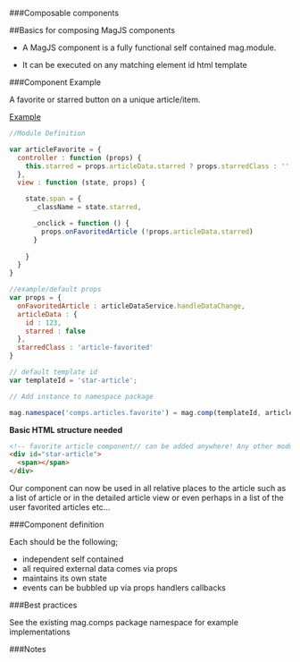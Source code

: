 ###Composable components

##Basics for composing MagJS components

* A MagJS component is a fully functional self contained mag.module.

* It can be executed on any matching element id html template

###Component Example

A favorite or starred button on a unique article/item.

[Example](http://jsbin.com/fimovetova/edit?js,output)

```JavaScript
//Module Definition

var articleFavorite = {
  controller : function (props) {
    this.starred = props.articleData.starred ? props.starredClass : ''
  },
  view : function (state, props) {

    state.span = {
      _className = state.starred,

      _onclick = function () {
        props.onFavoritedArticle (!props.articleData.starred)
      }
     
    }
  }
}

//example/default props
var props = {
  onFavoritedArticle : articleDataService.handleDataChange,
  articleData : {
    id : 123,
    starred : false
  },
  starredClass : 'article-favorited'
}

// default template id
var templateId = 'star-article';

// Add instance to namespace package

mag.namespace('comps.articles.favorite') = mag.comp(templateId, articleFavorite, props)
```

**Basic HTML structure needed**

```html
<!-- favorite article component// can be added anywhere! Any other module/component can used it -->
<div id="star-article">
  <span></span>
</div>
```

Our component can now be used in all relative places to the article such as a list of article or in the detailed article view or even perhaps in a list of the user favorited articles etc...

###Component definition

Each should be the following;

* independent self contained
* all required external data comes via props
* maintains its own state
* events can be bubbled up via props handlers callbacks

###Best practices
 
See the existing mag.comps package namespace for example implementations
 
###Notes
